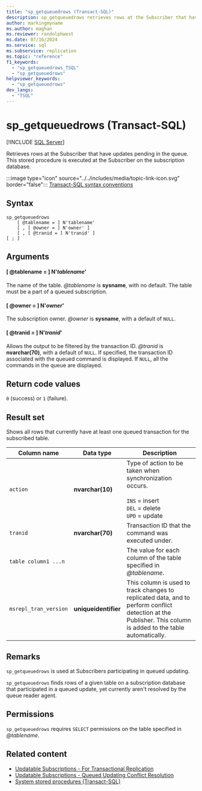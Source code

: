 ```yaml
---
title: "sp_getqueuedrows (Transact-SQL)"
description: sp_getqueuedrows retrieves rows at the Subscriber that have updates pending in the queue.
author: markingmyname
ms.author: maghan
ms.reviewer: randolphwest
ms.date: 07/16/2024
ms.service: sql
ms.subservice: replication
ms.topic: "reference"
f1_keywords:
  - "sp_getqueuedrows_TSQL"
  - "sp_getqueuedrows"
helpviewer_keywords:
  - "sp_getqueuedrows"
dev_langs:
  - "TSQL"
---
```

# sp_getqueuedrows (Transact-SQL)

[!INCLUDE [SQL Server](../../includes/applies-to-version/sqlserver.md)]

Retrieves rows at the Subscriber that have updates pending in the queue. This stored procedure is executed at the Subscriber on the subscription database.

:::image type="icon" source="../../includes/media/topic-link-icon.svg" border="false"::: [Transact-SQL syntax conventions](../../t-sql/language-elements/transact-sql-syntax-conventions-transact-sql.md)

## Syntax

```syntaxsql
sp_getqueuedrows
    [ @tablename = ] N'tablename'
    [ , [ @owner = ] N'owner' ]
    [ , [ @tranid = ] N'tranid' ]
[ ; ]
```

## Arguments

#### [ @tablename = ] N'*tablename*'

The name of the table. *@tablename* is **sysname**, with no default. The table must be a part of a queued subscription.

#### [ @owner = ] N'*owner*'

The subscription owner. *@owner* is **sysname**, with a default of `NULL`.

#### [ @tranid = ] N'*tranid*'

Allows the output to be filtered by the transaction ID. *@tranid* is **nvarchar(70)**, with a default of `NULL`. If specified, the transaction ID associated with the queued command is displayed. If `NULL`, all the commands in the queue are displayed.

## Return code values

`0` (success) or `1` (failure).

## Result set

Shows all rows that currently have at least one queued transaction for the subscribed table.

| Column name | Data type | Description |
| --- | --- | --- |
| `action` | **nvarchar(10)** | Type of action to be taken when synchronization occurs.<br /><br />`INS` = insert<br />`DEL` = delete<br />`UPD` = update |
| `tranid` | **nvarchar(70)** | Transaction ID that the command was executed under. |
| `table column1 ...n` | | The value for each column of the table specified in *@tablename*. |
| `msrepl_tran_version` | **uniqueidentifier** | This column is used to track changes to replicated data, and to perform conflict detection at the Publisher. This column is added to the table automatically. |

## Remarks

`sp_getqueuedrows` is used at Subscribers participating in queued updating.

`sp_getqueuedrows` finds rows of a given table on a subscription database that participated in a queued update, yet currently aren't resolved by the queue reader agent.

## Permissions

`sp_getqueuedrows` requires `SELECT` permissions on the table specified in *@tablename*.

## Related content

- [Updatable Subscriptions - For Transactional Replication](../replication/transactional/updatable-subscriptions-for-transactional-replication.md)
- [Updatable Subscriptions - Queued Updating Conflict Resolution](../replication/transactional/updatable-subscriptions-queued-updating-conflict-resolution.md)
- [System stored procedures (Transact-SQL)](system-stored-procedures-transact-sql.md)
